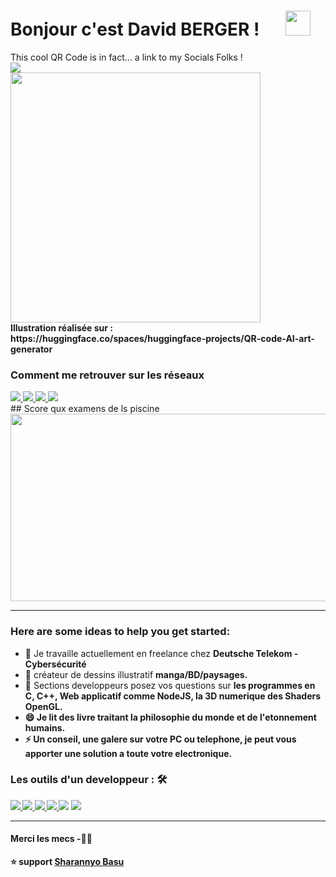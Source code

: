 # Bonjour c'est David BERGER ! &emsp;  <img src="https://github.com/TheDudeThatCode/TheDudeThatCode/blob/master/Assets/Hi.gif" width="40px">

<p> 
  This cool QR Code is in fact... a link to my Socials Folks ! <br>
  <img src="https://camo.githubusercontent.com/8a37ebacef75b7347303b4f3cd32701b64d43498f9878b648b261e32f5308b3c/68747470733a2f2f636f756e742e6765746c6f6c692e636f6d2f6765742f403a616464693030303030">
    <br>
  <img src="http://envoie-la-puree.eu5.org/images/Jeux/qrcode_david.png" width="400" height="400"/>
<br>
  <strong>Illustration réalisée sur :
  <br>
https://huggingface.co/spaces/huggingface-projects/QR-code-AI-art-generator</strong>

</p>

### Comment me retrouver sur les réseaux
<a  href="https://www.youtube.com/@calculus-youtube">
  <img src="https://img.shields.io/badge/@calculusyoutube-%231572B6.svg?&style=for-the-badge&logo=youtube&logoColor=white">
</a> 
<a  href="https://www.instagram.com/davidos_insta2/">
  <img src="https://img.shields.io/badge/@davidosinsta2-%23D17536.svg?&style=for-the-badge&logo=instagram&logoColor=black" >
</a>
<a  href="http://envoie-la-puree.eu5.org">
  <img src="https://img.shields.io/badge/@Mon site-%7315150E.svg?&style=for-the-badge&logo=threads&logoColor=white">
</a> 
<a  href="https://github.com/calculus-github?tab=repositories">
<img src="https://img.shields.io/badge/calculusgithub-%23563D7C.svg?&style=for-the-badge&logo=gitlab&logoColor=black">
</a> 
<br>
## Score qux examens de ls piscine
<img src="http://envoie-la-puree.eu5.org/images/2023-09-20%2000_34_57-Intra%20Projects%20C%20Piscine%20Shell%2000.png" width="600" height="300"/>
<br>
<hr>

### Here are some ideas to help you get started:

- 🔭 Je travaille actuellement en freelance chez <strong>Deutsche Telekom - Cybersécurité</strong>
- 🌱 créateur de dessins illustratif <strong>manga/BD/paysages.</strong>
- 💬 Sections developpeurs posez vos questions sur <strong>les programmes en C, C++, Web applicatif comme NodeJS, la 3D numerique des Shaders OpenGL.
- 😄 Je lit des livre traitant la philosophie du monde et de l'etonnement humains.
- ⚡ Un conseil, une galere sur votre PC ou telephone, je peut vous apporter une solution a toute votre electronique.

### Les outils d'un developpeur : 🛠
<a  href="https://pythontutor.com/render.html#mode=edit">
<img src="https://img.shields.io/badge/pythontutor%20-%2300599C.svg?&style=for-the-badge&logo=python&logoColor=white">
</a>

<a  href="https://discord.com/channels/1150752357894848614/1150752358440128635">
<img src="https://img.shields.io/badge/Discord%20-%2314354C.svg?&style=for-the-badge&logo=discord&logoColor=white">   
</a>

<a  href="https://42lyon.fr/">
<img src="https://img.shields.io/badge/Ecole 42%20-%23563D7C.svg?&style=for-the-badge&logo=42&logoColor=%23F7DF1E">   
</a>

<a  href="https://www.shadertoy.com/view/Ms2SDc">
<img src="https://img.shields.io/badge/GLSL 3D Vectoring%20-%2320232a.svg?&style=for-the-badge&logo=react&logoColor=%2361DAFB">   
</a>
  
  <img src="https://img.shields.io/badge/VSCode%20-%23563D7C.svg?&style=for-the-badge&logo=bootstrap&logoColor=white">   

<img src="https://img.shields.io/badge/git%20-%23F05033.svg?&style=for-the-badge&logo=git&logoColor=white"/>
<hr>

#### Merci les mecs -🙏🏼

⭐️ support [Sharannyo Basu](https://github.com/sharannyobasu)
